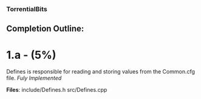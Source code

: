 ### TorrentialBits

## Completion Outline:

# 1.a - (5%)

Defines is responsible for reading and storing values from the Common.cfg file. _Fuly Implemented_

**Files**: include/Defines.h src/Defines.cpp